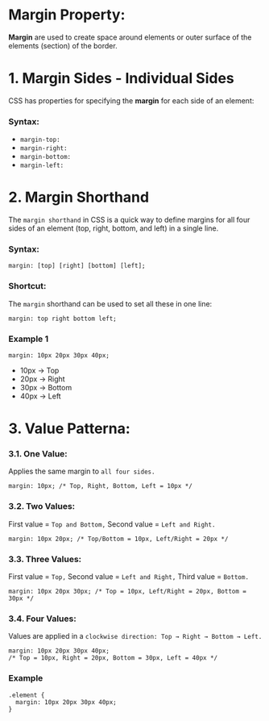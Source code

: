 # Margin Property:
**Margin** are used to create space around elements or outer surface of the elements (section) of the border.

# 1. Margin Sides - Individual Sides
CSS has properties for specifying the **margin** for each side of an element:
### Syntax:
* `margin-top:`
* `margin-right:`  
* `margin-bottom:`
* `margin-left:` 

# 2. Margin Shorthand
The `margin shorthand` in CSS is a quick way to define margins for all four sides of an element (top, right, bottom, and left) in a single line.  
### Syntax:
```
margin: [top] [right] [bottom] [left];
```

### Shortcut:
The `margin` shorthand can be used to set all these in one line:
```
margin: top right bottom left;
```
### Example 1
```
margin: 10px 20px 30px 40px;

```
* 10px → Top
* 20px → Right
* 30px → Bottom
* 40px → Left

# 3.  Value Patterna:
### 3.1. One Value:
Applies the same margin to `all four sides.`
```
margin: 10px; /* Top, Right, Bottom, Left = 10px */

```

### 3.2. Two Values:
First value = `Top and Bottom,` Second value = `Left and Right.`
```
margin: 10px 20px; /* Top/Bottom = 10px, Left/Right = 20px */
```

### 3.3. Three Values:
First value = `Top,` Second value = `Left and Right,` Third value = `Bottom.`
```
margin: 10px 20px 30px; /* Top = 10px, Left/Right = 20px, Bottom = 30px */
```

### 3.4. Four Values:
Values are applied in a `clockwise direction: Top → Right → Bottom → Left.`
```
margin: 10px 20px 30px 40px; 
/* Top = 10px, Right = 20px, Bottom = 30px, Left = 40px */
```

### Example
```
.element {
  margin: 10px 20px 30px 40px;
}
```

